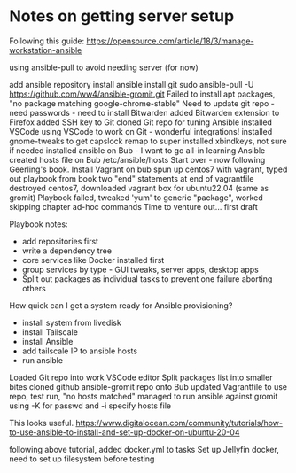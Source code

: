 # Notes on getting server setup

Following this guide: https://opensource.com/article/18/3/manage-workstation-ansible

using ansible-pull to avoid needing server (for now)

add ansible repository
install ansible
install git
sudo ansible-pull -U https://github.com/ww4/ansible-gromit.git
Failed to install apt packages, "no package matching google-chrome-stable"
Need to update git repo - need passwords - need to install Bitwarden
added Bitwarden extension to Firefox
added SSH key to Git
cloned Git repo for tuning Ansible
installed VSCode
using VSCode to work on Git - wonderful integrations!
installed gnome-tweaks to get capslock remap to super
installed xbindkeys, not sure if needed
installed ansible on Bub - I want to go all-in learning Ansible
created hosts file on Bub /etc/ansible/hosts
Start over - now following Geerling's book. 
Install Vagrant on bub
spun up centos7 with vagrant, typed out playbook from book
two "end" statements at end of vagrantfile
destroyed centos7, downloaded vagrant box for ubuntu22.04 (same as gromit)
Playbook failed, tweaked 'yum' to generic "package", worked
skipping chapter ad-hoc commands
Time to venture out... first draft

Playbook notes:
 - add repositories first
 - write a dependency tree
 - core services like Docker installed first
 - group services by type - GUI tweaks, server apps, desktop apps
 - Split out packages as individual tasks to prevent one failure aborting others
 
 
 How quick can I get a system ready for Ansible provisioning?
  - install system from livedisk
  - install Tailscale
  - install Ansible
  - add tailscale IP to ansible hosts
  - run ansible


Loaded Git repo into work VSCode editor
Split packages list into smaller bites
cloned github ansible-gromit repo onto Bub
updated Vagrantfile to use repo, test run, "no hosts matched"
managed to run ansible against gromit using -K for passwd and -i specify hosts file


This looks useful. https://www.digitalocean.com/community/tutorials/how-to-use-ansible-to-install-and-set-up-docker-on-ubuntu-20-04

following above tutorial, added docker.yml to tasks
Set up Jellyfin docker, need to set up filesystem before testing